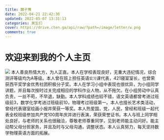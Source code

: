 ```yaml
---
title: 魏子骞
date: 2022-04-21 22:42:30
updated: 2022-05-07 13:31:13
categories: 男生们
cover: https://drive.cten.ga/api/raw/?path=/image/letter/w.png
comments: true
---
```

# 欢迎来到我的个人主页
![](https://drive.cten.ga/api/raw/?path=/image/headp/cm/wzq.jpg)
本人善良热情大方，为人正直。本人在学校表现良好，无重大违纪情况，综合测评等级均为A等级。本人曾在班上担任英语`实习`课代表，421寝室室长，也曾荣获西平奖学金优秀社团积极分子奖。本人在学习小组中表现也很优异，为小组同学讲题，并且每次按时过关完成相应的学科作业人物，从不拖欠。在小组劳动中认真负责，一丝不苟，不早退，缺勤。本人学科成绩也较不错，语文英语都曾考进过班级前3，数学化学考进过班级前10，物理考过班级第一。本人也擅长艺术类活动，曾经代表寝室绘画小报并荣获一等奖。本人热爱国，党，人民，曾经和班级一起代表全校班级参加共产党100周年庆并进行表演，荣获荣誉证书。本人与班上同学相处良好，与老师的关系也很融洽，尊敬老师尊重同学，见到老师能主动问好。能主动帮父母分担家务，并且及时与父母沟通，调整状态。本人认真努力，每天坚持数学物理英语方面的拓展。